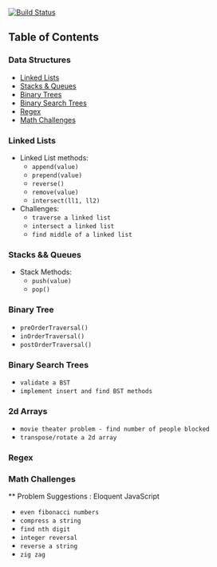 [![Build Status](https://travis-ci.org/ccloops/whiteboard-problems.svg?branch=master)](https://travis-ci.org/ccloops/whiteboard-problems)

## Table of Contents

### Data Structures

* [Linked Lists](#linked-lists)
* [Stacks & Queues](#stacks-queues)
* [Binary Trees](#binary-tree)
* [Binary Search Trees](#binary-search-trees)
* [Regex](#regex)
* [Math Challenges](#math-challenges)

### Linked Lists
<a id="linked-lists"></a>
* Linked List methods:
  * `append(value)`
  * `prepend(value)`
  * `reverse()`
  * `remove(value)`
  * `intersect(ll1, ll2)`
* Challenges:
  * `traverse a linked list`
  * `intersect a linked list`
  * `find middle of a linked list`

### Stacks && Queues
<a id="stacks-queues"></a>
* Stack Methods:
  * `push(value)`
  * `pop()`


### Binary Tree 
<a id="binary-tree"></a>
  * `preOrderTraversal()`
  * `inOrderTraversal()`
  * `postOrderTraversal()`


### Binary Search Trees
<a id="binary-search-trees"></a>
* `validate a BST`
* `implement insert and find BST methods`
###  2d Arrays
* `movie theater problem - find number of people blocked`
* `transpose/rotate a 2d array`

### Regex
<a id="regex"></a>

### Math Challenges
<a id="math-challenges"></a>

** Problem Suggestions : Eloquent JavaScript

* `even fibonacci numbers`
* `compress a string`
* `find nth digit`
* `integer reversal`
* `reverse a string`
* `zig zag`
